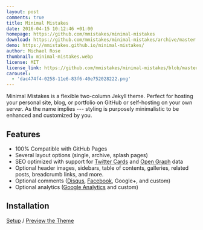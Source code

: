 ```yaml
---
layout: post
comments: true
title: Minimal Mistakes
date: 2016-04-15 10:12:46 +01:00
homepage: https://github.com/mmistakes/minimal-mistakes
download: https://github.com/mmistakes/minimal-mistakes/archive/master.zip
demo: https://mmistakes.github.io/minimal-mistakes/
author: Michael Rose
thumbnail: minimal-mistakes.webp
license: MIT
license_link: https://github.com/mmistakes/minimal-mistakes/blob/master/LICENSE
carousel:
  - 'dac474f4-0258-11e6-83f6-40e752028222.png'
---
```


Minimal Mistakes is a flexible two-column Jekyll theme. Perfect for hosting your personal site, blog, or portfolio on GitHub or self-hosting on your own server. As the name implies --- styling is purposely minimalistic to be enhanced and customized by you.

## Features

* 100% Compatible with GitHub Pages
* Several layout options (single, archive, splash pages)
* SEO optimized with support for [Twitter Cards](https://dev.twitter.com/cards/overview) and [Open Graph](https://ogp.me/) data
* Optional header images, sidebars, table of contents, galleries, related posts, breadcrumb links, and more.
* Optional comments ([Disqus](https://disqus.com/), [Facebook](https://developers.facebook.com/docs/plugins/comments), Google+, and custom)
* Optional analytics ([Google Analytics](https://www.google.com/analytics/) and custom)

## Installation

[Setup](https://mmistakes.github.io/minimal-mistakes/docs/quick-start-guide/) / [Preview the Theme](https://mmistakes.github.io/minimal-mistakes/)
